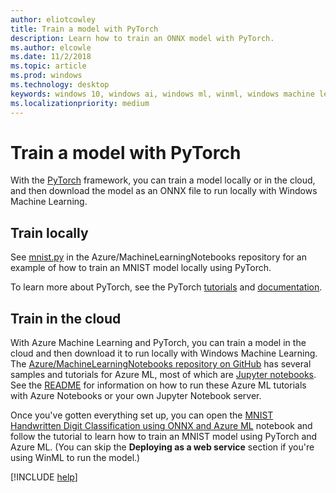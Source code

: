 ```yaml
---
author: eliotcowley
title: Train a model with PyTorch
description: Learn how to train an ONNX model with PyTorch.
ms.author: elcowle
ms.date: 11/2/2018
ms.topic: article
ms.prod: windows
ms.technology: desktop
keywords: windows 10, windows ai, windows ml, winml, windows machine learning, pytorch
ms.localizationpriority: medium
---
```


# Train a model with PyTorch

With the [PyTorch](https://pytorch.org/) framework, you can train a model locally or in the cloud, and then download the model as an ONNX file to run locally with Windows Machine Learning.

## Train locally

See [mnist.py](https://github.com/Azure/MachineLearningNotebooks/blob/master/onnx/mnist.py) in the Azure/MachineLearningNotebooks repository for an example of how to train an MNIST model locally using PyTorch.

To learn more about PyTorch, see the PyTorch [tutorials](https://pytorch.org/tutorials/) and [documentation](https://pytorch.org/docs/stable/index.html).

## Train in the cloud

With Azure Machine Learning and PyTorch, you can train a model in the cloud and then download it to run locally with Windows Machine Learning. The [Azure/MachineLearningNotebooks repository on GitHub](https://github.com/Azure/MachineLearningNotebooks) has several samples and tutorials for Azure ML, most of which are [Jupyter notebooks](https://jupyter.org/). See the [README](https://github.com/Azure/MachineLearningNotebooks/blob/master/README.md) for information on how to run these Azure ML tutorials with Azure Notebooks or your own Jupyter Notebook server.

Once you've gotten everything set up, you can open the [MNIST Handwritten Digit Classification using ONNX and Azure ML](https://github.com/Azure/MachineLearningNotebooks/blob/master/onnx/onnx-train-pytorch-aml-deploy-mnist.ipynb) notebook and follow the tutorial to learn how to train an MNIST model using PyTorch and Azure ML. (You can skip the **Deploying as a web service** section if you're using WinML to run the model.)

[!INCLUDE [help](includes/get-help.md)]
